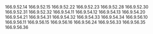 
166.9.52.14
166.9.52.15
166.9.52.22
166.9.52.23
166.9.52.28
166.9.52.30
166.9.52.31
166.9.52.32
166.9.54.11
166.9.54.12
166.9.54.13
166.9.54.20
166.9.54.21
166.9.54.31
166.9.54.32
166.9.54.33
166.9.54.34
166.9.56.10
166.9.56.11
166.9.56.15
166.9.56.16
166.9.56.24
166.9.56.33
166.9.56.35
166.9.56.36